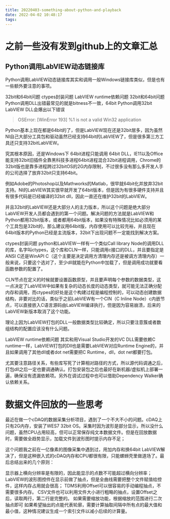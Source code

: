```yaml
---
title: 20220403-something-about-python-and-playback
date: 2022-04-02 10:48:17
tags:
---
```

# 之前一些没有发到github上的文章汇总

## Python调用LabVIEW动态链接库

Python调用LabVIEW动态链接库其实和调用一般Windows链接库类似，但是也有一些额外要注意的事项。

32bit和64bit问题
ctypes封装问题
LabVIEW runtime依赖问题
32bit和64bit问题
Python调用DLL出错最常见的就是bitness不一致，64bit Python调用32bit LabVIEW DLL会爆出以下错误

> OSError: [WinError 193] %1 is not a valid Win32 application

Python基本上现在都是64bit的了，但是LabVIEW现在还是32bit居多，因为虽然NI自己大部分工具包和驱动虽然已经支持64bit的LabVIEW了，但是很多第三方工具还只支持32bitLabVIEW。

究其根本原因，还是Windows下 64bit进程只能调用 64bit DLL，IE11以及Office能支持32bit旧插件全靠黑科技多进程64bit进程混合32bit进程调用，Chrome的32bit版也是靠多进程跨过32bitOS的2G内存限制，不过很多没有那么多开发人手的公司选择了放弃32bit只支持64bit。

例如Adobe的Photoshop以及Mathworks的Matlab，很早就64bit化并放弃32bit支持。NI的LabVIEW其实很早就开发了64bit版本，但是因为有很多硬件支持并且有很多代码是已经编译的32bit dll，因此一直还在维护32bit的LabVIEW。

并且32bit的LabVIEW还是大部分人的主力版本，所以这个问题是绝大部分LabVIEW开发人员都会遇到的第一个问题。解决问题的方法就是LabVIEW和Python都用32bit版本，或者都用64bit版本，如果没有特殊情况比如必须用的某个工具包是32bit的，那么建议用64bit版，内存使用可以比较充裕，并且现在64bit版本的Python已经是主流版本，32bit下出现问题不一定能找到解决方案。

ctypes封装问题
python和LabVIEW一样有一个类似Call library Node的调用DLL的库，名字叫ctypes，这个库和CLN一样，只能调用c接口的DLL，并且要指定是ANSI C还是WinAPI C（这个主要是决定调用方清理内存还是被调方清理内存）一般来说，只要这个选对了，至少dll就能在Python中加载了，但是调用成功就要看函数参数的配置了。

CLN节点在定义的时候就要设置函数原型，并且要声明每个参数的数据类型，这一点决定了LabVIEW中如果有复杂的动态长度的动态类型，就可能无法正确分配内存和调用，而ctypes的好处是这个构建过程是编程控制的，可以动态创建数据结构，非要对比的话，类似于之前LabVIEW有一个CIN（C Inline Node）c内嵌节点，可以直接嵌入C语言源码由LabVIEW编译执行，但是因为容易崩溃，后来的LabVIEW新版本取消了这个功能。

理论上因为LabVIEW打包的DLL一般数据类型比较确定，所以只要注意簇或者数组结构的配置应该没有什么问题。

LabVIEW runtime依赖问题
其实和用Visual Studio开发的VC DLL需要依赖C runtime一样，LabVIEW打包的Dll也是需要LabVIEW对应Runtime Engine的，并且如果调用了其他dll或者dot net需要把C Runtime，dll，dot net都要打包。

尤其要注意路径关系，有些库写死了计算相对路径的方式，所以源代码调通之后，打包dll之后一定也要调通确认。打包安装包之后也最好在新机器/虚拟机上部署一遍，确保没有遗漏依赖项。另外在调试过程中也可以借助Dependency Walker确认依赖关系。


# 数据文件回放的一些思考

最近在做一个cDAQ的数据采集分析项目，遇到了一个不大不小的问题。cDAQ上只有2G内存，安装了WES7 32bit OS。采集时因为波形是部分显示，所以没什么问题，虽然CPU占用较高，但可以正常保存纯文本数据文件。但是在回放数据时，需要做全趋势显示，加载文件到波形图时提示内存不足；

这个问题我之前在一亿像素的图像采集中遇到过，用加内存和换64bit LabVIEW解决了，但是这种嵌入式的cDAQ内存和CPU都很有限，只能螺蛳壳里做道场了。最后总结出来的几个原则：

显示器上横向分辨率是有限的，因此能显示的点数不可能超过横向分辨率；
LabVIEW的波形图控件在显示前做了抽点，但是全曲线需要把整个文件赋值给控件，这样内存占用就会很高；
TDMS利用Offset可以很容易的手动编程抽点，不需要很多内存。
CSV文件也可以利用文件大小进行粗略的抽点，设置Offset之后，读取两行，第二行是完整的。
如果需要缩放功能，根据缩放的范围进行二次抽点即可
如果希望抽出的点能代表轮廓，需要计算抽取间隔中所有点的最大值和最小值，这种情况建议生成一个索引文件以减小后续的计算量。
